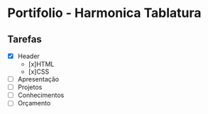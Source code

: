 # Portifolio - Harmonica Tablatura

## Tarefas

- [x] Header
    - [x]HTML
    - [x]CSS
- [ ] Apresentação
- [ ] Projetos
- [ ] Conhecimentos
- [ ] Orçamento